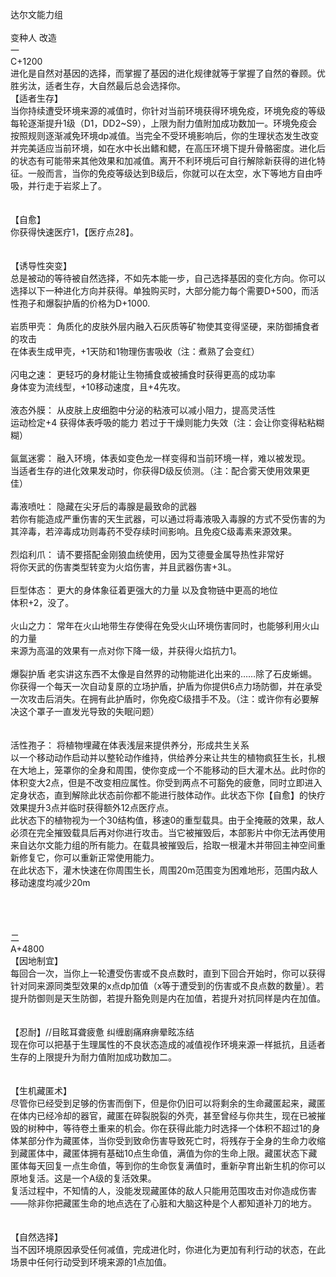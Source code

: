 <title>达尔文能力组</title>
<meta name="GENERATOR" content="WinCHM">
<meta http-equiv="Content-Type" content="text/html; charset=gb2312">
<br>达尔文能力组
<br>
<br>变种人 改造 			
<br>一
<br>C+1200			
<br>进化是自然对基因的选择，而掌握了基因的进化规律就等于掌握了自然的眷顾。优胜劣汰，适者生存，大自然最后总会选择你。
<br>【适者生存】
<br>当你持续遭受环境来源的减值时，你针对当前环境获得环境免疫，环境免疫的等级每轮逐渐提升1级（D1，DD2~S9），上限为耐力值附加成功数加一。环境免疫会按照规则逐渐减免环境dp减值。当完全不受环境影响后，你的生理状态发生改变并完美适应当前环境，如在水中长出鳍和鳃，在高压环境下提升骨骼密度。进化后的状态有可能带来其他效果和加减值。离开不利环境后可自行解除新获得的进化特征。一般而言，当你的免疫等级达到B级后，你就可以在太空，水下等地方自由呼吸，并行走于岩浆上了。
<br>
<br>
<br>【自愈】 
<br>你获得快速医疗1，【医疗点28】。
<br>
<br>
<br>【诱导性突变】	
<br>总是被动的等待被自然选择，不如先本能一步，自己选择基因的变化方向。你可以选择以下一种进化方向并获得。单独购买时，大部分能力每个需要D+500，而活性孢子和爆裂护盾的价格为D+1000.
<br>
<br>岩质甲壳： 角质化的皮肤外层内融入石灰质等矿物使其变得坚硬，来防御捕食者的攻击
<br>在体表生成甲壳，+1天防和1物理伤害吸收（注：煮熟了会变红）
<br>
<br>闪电之速： 更轻巧的身材能让生物捕食或被捕食时获得更高的成功率
<br>身体变为流线型，+10移动速度，且+4先攻。
<br>
<br>液态外膜： 从皮肤上皮细胞中分泌的粘液可以减小阻力，提高灵活性
<br>运动检定+4 获得体表呼吸的能力 若过于干燥则能力失效（注：会让你变得粘粘糊糊）
<br>
<br>氤氲迷雾： 融入环境，体表如变色龙一样变得和当前环境一样，难以被发现。
<br>当适者生存的进化效果发动时，你获得D级反侦测。（注：配合雾天使用效果更佳）
<br>
<br>毒液喷吐： 隐藏在尖牙后的毒腺是最致命的武器
<br>若你有能造成严重伤害的天生武器，可以通过将毒液吸入毒腺的方式不受伤害的为其淬毒，若淬毒成功则毒药不受存续时间影响。且免疫C级毒素来源效果。
<br>
<br>烈焰利爪： 请不要搭配金刚狼血统使用，因为艾德曼金属导热性非常好
<br>将你天武的伤害类型转变为火焰伤害，并且武器伤害+3L。
<br>
<br>巨型体态： 更大的身体象征着更强大的力量 以及食物链中更高的地位
<br>体积+2，没了。
<br>
<br>火山之力： 常年在火山地带生存使得在免受火山环境伤害同时，也能够利用火山的力量
<br>来源为高温的效果有一点对你下降一级，并获得火焰抗力1。
<br>
<br>爆裂护盾 老实讲这东西不太像是自然界的动物能进化出来的……除了石皮蜥蜴。
<br>你获得一个每天一次自动复原的立场护盾，护盾为你提供6点力场防御，并在承受一次攻击后消失。在拥有此护盾时，你免疫C级措手不及。（注：或许你有必要解决这个罩子一直发光导致的失眠问题）
<br>
<br>
<br>活性孢子： 将植物埋藏在体表浅层来提供养分，形成共生关系
<br>以一个移动动作启动并以整轮动作维持，供给养分来让共生的植物疯狂生长，扎根在大地上，笼罩你的全身和周围，使你变成一个不能移动的巨大灌木丛。此时你的体积变大2点，但是不改变相应属性。你受到两点不可豁免的疲惫，同时立即进入定身状态，直到解除此状态前你都不能进行肢体动作。此状态下你【自愈】的快疗效果提升3点并临时获得额外12点医疗点。
<br>此状态下的植物视为一个30结构值，移速0的重型载具。由于全掩蔽的效果，敌人必须在完全摧毁载具后再对你进行攻击。当它被摧毁后，本部影片中你无法再使用来自达尔文能力组的所有能力。在载具被摧毁后，拾取一根灌木并带回主神空间重新修复它，你可以重新正常使用能力。
<br>在此状态下，灌木快速在你周围生长，周围20m范围变为困难地形，范围内敌人移动速度均减少20m
<br>
<br>
<br>
<br>
<br>二
<br>A+4800	
<br>【因地制宜】
<br>每回合一次，当你上一轮遭受伤害或不良点数时，直到下回合开始时，你可以获得针对同来源同类型效果的x点dp加值（x等于遭受到的伤害或不良点数的数量）。若提升防御则是天生防御，若提升豁免则是内在加值，若提升对抗同样是内在加值。
<br>
<br>
<br>【忍耐】//目眩耳聋疲惫 纠缠剧痛麻痹晕眩冻结
<br>现在你可以把基于生理属性的不良状态造成的减值视作环境来源一样抵抗，且适者生存的上限提升为耐力值附加成功数加二。
<br>
<br>
<br>【生机藏匿术】	
<br>尽管你已经受到足够的伤害而倒下，但是你仍旧可以将剩余的生命藏匿起来，藏匿在体内已经冷却的器官，藏匿在碎裂脱裂的外壳，甚至曾经与你共生，现在已被摧毁的树种中，等待卷土重来的机会。你在获得此能力时选择一个体积不超过1的身体某部分作为藏匿体，当你受到致命伤害导致死亡时，将残存于全身的生命力收缩到藏匿体中，藏匿体拥有基础10点生命值，满值为你的生命上限。藏匿状态下藏匿体每天回复一点生命值，等到你的生命恢复满值时，重新孕育出新生机的你可以原地复活。这是一个A级的复活效果。
<br>复活过程中，不知情的人，没能发现藏匿体的敌人只能用范围攻击对你造成伤害——除非你把藏匿生命的地点选在了心脏和大脑这种是个人都知道补刀的地方。
<br>
<br>
<br>【自然选择】
<br>当不因环境原因承受任何减值，完成进化时，你进化为更加有利行动的状态，在此场景中任何行动受到环境来源的1点加值。
<br>